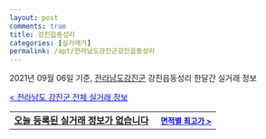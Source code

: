 ```yaml
---
layout: post
comments: true
title: 강진읍동성리
categories: [실거래가]
permalink: /apt/전라남도강진군강진읍동성리
---
```


2021년 09월 06일 기준, <a href="/apt/전라남도강진군">전라남도강진군</a> 강진읍동성리 한달간 실거래 정보

<a style="color: blue;" href="/apt/전라남도강진군">< 전라남도 강진군 전체 실거래 정보</a>
<!---- start ---->
<table>
  <tr>
    <td colspan="4" style="font-weight: bold;"><a href="/apt/전라남도강진군강진읍동성리{name_without_space}">오늘 등록된 실거래 정보가 없습니다</a> &nbsp;&nbsp;&nbsp; <a style="color: blue; font-size: smaller;" href="/apt/전라남도강진군강진읍동성리{name_without_space}">면적별 최고가 ></a></td>
  </tr>
    
</table>
<!---- end ---->
    